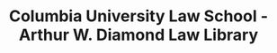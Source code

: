 ---
layout: repo
title: "Columbia University Law School - Arthur W. Diamond Law Library"
id: 21699
permalink: repos/21699/
---